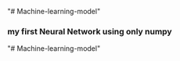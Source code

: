 "# Machine-learning-model" 
### my first Neural Network using only numpy
"# Machine-learning-model" 
